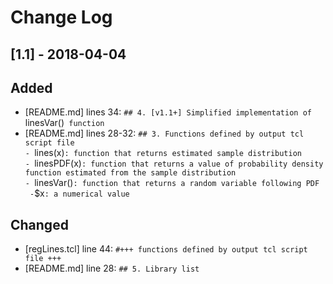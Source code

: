 # Change Log

## [1.1] - 2018-04-04
## Added
- [README.md] lines 34: `## 4. [v1.1+] Simplified implementation of `linesVar()` function`
- [README.md] lines 28-32: `## 3. Functions defined by output tcl script file`  
  `- `lines(x)`: function that returns estimated sample distribution`  
  `- `linesPDF(x)`: function that returns a value of probability density function estimated from the sample distribution`  
  `- `linesVar()`: function that returns a random variable following PDF`  
  `  - `$x`: a numerical value`

## Changed
- [regLines.tcl] line 44: `#+++ functions defined by output tcl script file +++`
- [README.md] line 28: `## 5. Library list`
